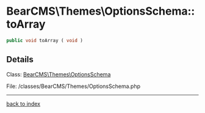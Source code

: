 # BearCMS\Themes\OptionsSchema::toArray

```php
public void toArray ( void )
```

## Details

Class: [BearCMS\Themes\OptionsSchema](bearcms.themes.optionsschema.class.md)

File: /classes/BearCMS/Themes/OptionsSchema.php

---

[back to index](index.md)

